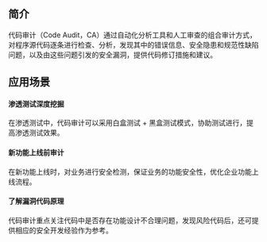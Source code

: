 ## 简介
代码审计（Code Audit，CA）通过自动化分析工具和人工审查的组合审计方式，对程序源代码逐条进行检查、分析，发现其中的错误信息、安全隐患和规范性缺陷问题，以及由这些问题引发的安全漏洞，提供代码修订措施和建议。
## 应用场景
#### 渗透测试深度挖掘
在渗透测试中，代码审计可以采用白盒测试 + 黑盒测试模式，协助测试进行，提高渗透测试效果。

#### 新功能上线前审计
在新功能上线时，对业务进行安全检测，保证业务的功能安全性，优化企业功能上线流程。

#### 了解漏洞代码原理
代码审计重点关注代码中是否存在功能设计不合理问题，发现风险代码后，还可提供相应的安全开发经验作为参考。

